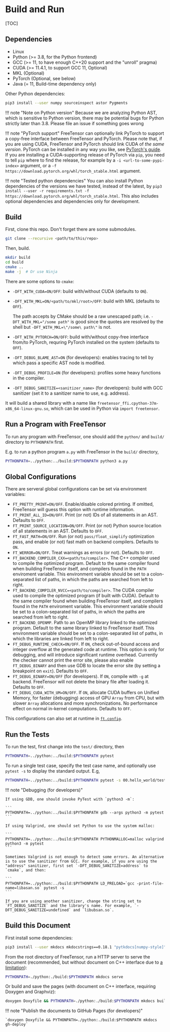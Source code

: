 # Build and Run

[TOC]

## Dependencies

- Linux
- Python (>= 3.8, for the Python frontend)
- GCC (>= 11, to have enough C++20 support and the "unroll" pragma)
- CUDA (>= 11.4.1, to support GCC 11, Optional)
- MKL (Optional)
- PyTorch (Optional, see below)
- Java (= 11, Build-time dependency only)

Other Python dependencies:

```sh
pip3 install --user numpy sourceinspect astor Pygments
```

!!! note "Note on Python version"
    Because we are analyzing Python AST, which is sensitive to Python version, there may be potential bugs for Python strictly later than 3.8. Please file an issue if something goes wrong

!!! note "PyTorch support"
    FreeTensor can optionally link PyTorch to support a copy-free interface between FreeTensor and PyTorch. Please note that, if you are using CUDA, FreeTensor and PyTorch should link CUDA
    of *the same version*. PyTorch can be installed in any way you like, see [PyTorch's guide](https://pytorch.org/get-started/locally/). If you are installing a CUDA-supporting release of
    PyTorch via `pip`, you need to tell `pip` where to find the release, for example by a `-i <url-to-some-pypi-index>` argument, or a `-f https://download.pytorch.org/whl/torch_stable.html`
    argument.

!!! note "Tested python dependencies"
    You can also install Python dependencies of the versions we have tested, instead of the latest, by `pip3 install --user -r requirements.txt -f https://download.pytorch.org/whl/torch_stable.html`. This also
    includes optional dependencies and dependencies only for development.

## Build

First, clone this repo. Don't forget there are some submodules.

```sh
git clone --recursive <path/to/this/repo>
```

Then, build.

```sh
mkdir build
cd build
cmake ..
make -j  # Or use Ninja
```

There are some options to `cmake`:

- `-DFT_WITH_CUDA=ON/OFF`: build with/without CUDA (defaults to `ON`).
- `-DFT_WITH_MKL=ON/<path/to/mkl/root>/OFF`: build with MKL (defaults to `OFF`).

    The path accepts by CMake should be a raw unescaped path; i.e. `-DFT_WITH_MKL="/some path"` is good since the quotes are resolved by the shell but `-DFT_WITH_MKL=\"/some\ path\"` is not.

- `-DFT_WITH_PYTORCH=ON/OFF`: build with/without copy-free interface from/to PyTorch, requring PyTorch installed on the system (defaults to `OFF`).
- `-DFT_DEBUG_BLAME_AST=ON` (for developers): enables tracing to tell by which pass a specific AST node is modified.
- `-DFT_DEBUG_PROFILE=ON` (for developers): profiles some heavy functions in the compiler.
- `-DFT_DEBUG_SANITIZE=<sanitizer_name>` (for developers): build with GCC sanitizer (set it to a sanitizer name to use, e.g. address).

It will build a shared library with a name like `freetensor_ffi.cpython-37m-x86_64-linux-gnu.so`, which can be used in Python via `import freetensor`.

## Run a Program with FreeTensor

To run any program with FreeTensor, one should add the `python/` and `build/` directory to `PYTHONPATH` first.

E.g. to run a python program `a.py` with FreeTensor in the `build/` directory,

```sh
PYTHONPATH=../python:../build:$PYTHONPATH python3 a.py
```

## Global Configurations

There are serveral global configurations can be set via environment variables:

- `FT_PRETTY_PRINT=ON/OFF`. Enable/disable colored printing. If omitted, FreeTensor will guess this option with runtime information.
- `FT_PRINT_ALL_ID=ON/OFF`. Print (or not) IDs of all statements in an AST. Defaults to `OFF`.
- `FT_PRINT_SOURCE_LOCATION=ON/OFF`. Print (or not) Python source location of all statements in an AST. Defaults to `OFF`.
- `FT_FAST_MATH=ON/OFF`. Run (or not) `pass/float_simplify` optimization pass, and enable (or not) fast math on backend compilers. Defaults to `ON`.
- `FT_WERROR=ON/OFF`. Treat warnings as errors (or not). Defaults to `OFF`.
- `FT_BACKEND_COMPILER_CXX=<path/to/compiler>`. The C++ compiler used to compile the optimized program. Default to the same compiler found when building FreeTensor itself, and compilers found in the `PATH` enviroment variable. This environment variable should be set to a colon-separated list of paths, in which the paths are searched from left to right.
- `FT_BACKEND_COMPILER_NVCC=<path/to/compiler>`. The CUDA compiler used to compile the optimized program (if built with CUDA). Default to the same compiler found when building FreeTensor itself, and compilers found in the `PATH` enviroment variable. This environment variable should be set to a colon-separated list of paths, in which the paths are searched from left to right.
- `FT_BACKEND_OPENMP`. Path to an OpenMP library linked to the optimized program. Default to the same library linked to FreeTensor itself. This environment variable should be set to a colon-separated list of paths, in which the libraries are linked from left to right.
- `FT_DEBUG_RUNTIME_CHECK=ON/OFF`. If `ON`, check out-of-bound access and integer overflow at the generated code at runtime. This option is only for debugging, and will introduce significant runtime overhead. Currently the checker cannot print the error site, please also enable `FT_DEBUG_BINARY` and then use GDB to locate the error site (by setting a breakpoint on `exit`). Defaults to `OFF`.
- `FT_DEBUG_BINARY=ON/OFF` (for developers). If `ON`, compile with `-g` at backend. FreeTensor will not delete the binary file after loading it. Defaults to `OFF`.
- `FT_DEBUG_CUDA_WITH_UM=ON/OFF`. If `ON`, allocate CUDA buffers on Unified Memory, for faster (debugging) access of GPU `Array` from CPU, but with slower `Array` allocations and more synchronizations. No performance effect on normal in-kernel computations. Defaults to `OFF`.

This configurations can also set at runtime in [`ft.config`](../../api/#freetensor.core.config).

## Run the Tests

To run the test, first change into the `test/` directory, then

```sh
PYTHONPATH=../python:../build:$PYTHONPATH pytest
```

To run a single test case, specify the test case name, and optionally use `pytest -s` to display the standard output. E.g,

```sh
PYTHONPATH=../python:../build:$PYTHONPATH pytest -s 00.hello_world/test_basic.py::test_hello_world
```

!!! note "Debugging (for developers)"

    If using GDB, one should invoke PyTest with `python3 -m`:

    ```
    PYTHONPATH=../python:../build:$PYTHONPATH gdb --args python3 -m pytest
    ```

    If using Valgrind, one should set Python to use the system malloc:

    ```
    PYTHONPATH=../python:../build:$PYTHONPATH PYTHONMALLOC=malloc valgrind python3 -m pytest
    ```

    Sometimes Valgrind is not enough to detect some errors. An alternative is to use the sanitizer from GCC. For example, if you are using the "address" sanitizer, first set `-DFT_DEBUG_SANITIZE=address` to `cmake`, and then:

    ```
    PYTHONPATH=../python:../build:$PYTHONPATH LD_PRELOAD=`gcc -print-file-name=libasan.so` pytest -s
    ```

    If you are using another sanitizer, change the string set to `FT_DEBUG_SANITIZE` and the library's name. For example, `-DFT_DEBUG_SANITIZE=undefined` and `libubsan.so`.

## Build this Document

First install some dependencies:

```sh
pip3 install --user mkdocs mkdocstrings==0.18.1 "pytkdocs[numpy-style]"
```

From the root directory of FreeTensor, run a HTTP server to serve the document (recommended, but without document on C++ interface due to [a limitation](https://github.com/mkdocs/mkdocs/issues/1901)):

```sh
PYTHONPATH=./python:./build:$PYTHONPATH mkdocs serve
```

Or build and save the pages (with document on C++ interface, requiring Doxygen and Graphviz):

```sh
doxygen Doxyfile && PYTHONPATH=./python:./build:$PYTHONPATH mkdocs build
```

!!! note "Publish the documents to GitHub Pages (for developers)"

    `doxygen Doxyfile && PYTHONPATH=./python:./build:$PYTHONPATH mkdocs gh-deploy`
